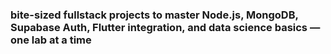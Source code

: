 ### bite-sized fullstack projects to master Node.js, MongoDB, Supabase Auth, Flutter integration, and data science basics — one lab at a time
